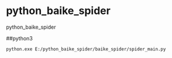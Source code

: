 # python_baike_spider
python_baike_spider

##python3

    python.exe E:/python_baike_spider/baike_spider/spider_main.py